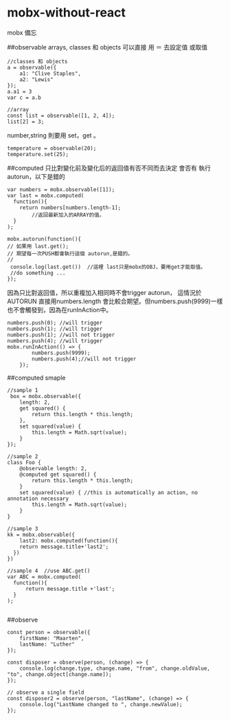 # mobx-without-react

mobx 備忘

##observable
arrays, classes 和 objects  可以直接 用 ＝ 去設定值 或取值
```
//classes 和 objects 
a = observable({
    a1: "Clive Staples",
    a2: "Lewis"
});
a.a1 = 3
var c = a.b

//array
const list = observable([1, 2, 4]);
list[2] = 3;
```

number,string 則要用 set，get 。
```
temperature = observable(20);
temperature.set(25);
```

##computed
只比對變化前及變化后的返回值有否不同而去決定 會否有 執行 autorun，以下是錯的
```
var numbers = mobx.observable([1]);
var last = mobx.computed(
  function(){
	return numbers[numbers.length-1];
        //返回最新加入的ARRAY的值。
  }
);

mobx.autorun(function(){
// 如果用 last.get(); 
// 期望每一次PUSH都會執行這個 autorun,是錯的。
//
 console.log(last.get())  //這裡 last只是mobx的OBJ，要用get才能取值。
 //do something ... 
});
```
因為只比對返回值，所以重複加入相同時不會trigger autorun， 
這情況於AUTORUN 直接用numbers.length 會比較合期望。但numbers.push(9999)一樣也不會觸發到，因為在runInAction中。
```
numbers.push(0); //will trigger 
numbers.push(1); //will trigger 
numbers.push(1); //will not trigger 
numbers.push(4); //will trigger  
mobx.runInAction(() => {
        numbers.push(9999);
        numbers.push(4);//will not trigger
    });
```

##computed smaple
```
//sample 1
 box = mobx.observable({
    length: 2,
    get squared() {
        return this.length * this.length;
    },
    set squared(value) {
        this.length = Math.sqrt(value);
    }
});

//sample 2
class Foo {
    @observable length: 2,
    @computed get squared() {
        return this.length * this.length;
    }
    set squared(value) { //this is automatically an action, no annotation necessary
        this.length = Math.sqrt(value);
    }
}

//sample 3
kk = mobx.observable({ 
	last2: mobx.computed(function(){
    return message.title+'last2'; 
  })
})

//sample 4  //use ABC.get()
var ABC = mobx.computed(
  function(){
      return message.title +'last';   
  }
);


```
##observe
```
const person = observable({
    firstName: "Maarten",
    lastName: "Luther"
});

const disposer = observe(person, (change) => {
    console.log(change.type, change.name, "from", change.oldValue, "to", change.object[change.name]);
});

// observe a single field
const disposer2 = observe(person, "lastName", (change) => {
    console.log("LastName changed to ", change.newValue);
});
```

